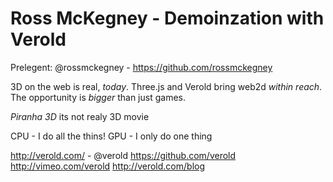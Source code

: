 Ross McKegney - Demoinzation with Verold
========================================

Prelegent: @rossmckegney - https://github.com/rossmckegney

3D on the web is real, *today*.
Three.js and Verold bring web2d *within reach*.
The opportunity is *bigger* than just games.

*Piranha 3D* its not realy 3D movie

CPU - I do all the thins!
GPU - I only do one thing

http://verold.com/ - @verold
https://github.com/verold
http://vimeo.com/verold
http://verold.com/blog
